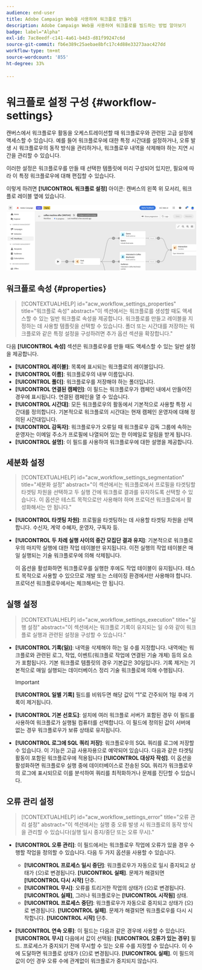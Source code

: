 ```yaml
---
audience: end-user
title: Adobe Campaign Web을 사용하여 워크플로 만들기
description: Adobe Campaign Web을 사용하여 워크플로를 빌드하는 방법 알아보기
badge: label="Alpha"
exl-id: 7ac8eedf-c141-4a61-b4d3-d81f99247c6d
source-git-commit: fb6e389c25aebae8bfc17c4d88e33273aac427dd
workflow-type: tm+mt
source-wordcount: '855'
ht-degree: 33%

---
```


# 워크플로 설정 구성 {#workflow-settings}

캔버스에서 워크플로우 활동을 오케스트레이션할 때 워크플로우와 관련된 고급 설정에 액세스할 수 있습니다. 예를 들어 워크플로우에 대한 특정 시간대를 설정하거나, 오류 발생 시 워크플로우의 동작 방식을 관리하거나, 워크플로우 내역을 삭제해야 하는 지연 시간을 관리할 수 있습니다.

이러한 설정은 워크플로우를 만들 때 선택한 템플릿에 미리 구성되어 있지만, 필요에 따라 이 특정 워크플로우에 대해 편집할 수 있습니다.

이렇게 하려면 **[!UICONTROL 워크플로 설정]** 아이콘: 캔버스의 왼쪽 위 모서리, 워크플로 레이블 옆에 있습니다.

![](assets/workflow-settings.png)

## 워크플로 속성 {#properties}

>[!CONTEXTUALHELP]
>id="acw_workflow_settings_properties"
>title="워크플로 속성"
>abstract="이 섹션에서는 워크플로를 생성할 때도 액세스할 수 있는 일반 워크플로 속성을 제공합니다. 워크플로를 만들고 레이블을 지정하는 데 사용할 템플릿을 선택할 수 있습니다. 폴더 또는 시간대를 저장하는 워크플로와 같은 특정 설정을 구성하려면 추가 옵션 섹션을 확장합니다."

다음 **[!UICONTROL 속성]** 섹션은 워크플로우를 만들 때도 액세스할 수 있는 일반 설정을 제공합니다.

* **[!UICONTROL 레이블]**: 목록에 표시되는 워크플로의 레이블입니다.
* **[!UICONTROL 이름]**: 워크플로우의 내부 이름입니다.
* **[!UICONTROL 폴더]**: 워크플로우를 저장해야 하는 폴더입니다.
* **[!UICONTROL 연결된 캠페인]**: 이 필드는 워크플로우가 캠페인 내에서 만들어진 경우에 표시됩니다. 연결된 캠페인을 열 수 있습니다.
* **[!UICONTROL 시간대]**: 모든 워크플로우의 활동에서 기본적으로 사용할 특정 시간대를 정의합니다. 기본적으로 워크플로의 시간대는 현재 캠페인 운영자에 대해 정의된 시간대입니다.
* **[!UICONTROL 감독자]**: 워크플로우가 오류일 때 워크플로우 감독 그룹에 속하는 운영자는 이메일 주소가 프로필에 나열되어 있는 한 이메일로 알림을 받게 됩니다.
* **[!UICONTROL 설명]**: 이 필드를 사용하여 워크플로우에 대한 설명을 제공합니다.

## 세분화 설정

>[!CONTEXTUALHELP]
>id="acw_workflow_settings_segmentation"
>title="세분화 설정"
>abstract="이 섹션에서는 워크플로에서 프로필을 타겟팅할 타겟팅 차원을 선택하고 두 실행 간에 워크플로 결과를 유지하도록 선택할 수 있습니다. 이 옵션은 테스트 목적으로만 사용해야 하며 프로덕션 워크플로에서 활성화해서는 안 됩니다."

* **[!UICONTROL 타겟팅 차원]**: 프로필을 타겟팅하는 데 사용할 타겟팅 차원을 선택합니다. 수신자, 계약 수혜자, 운영자, 구독자 등.
* **[!UICONTROL 두 차례 실행 사이의 중간 모집단 결과 유지]**: 기본적으로 워크플로우의 마지막 실행에 대한 작업 테이블만 유지됩니다. 이전 실행의 작업 테이블은 매일 실행되는 기술 워크플로우에 의해 삭제됩니다.

  이 옵션을 활성화하면 워크플로우를 실행한 후에도 작업 테이블이 유지됩니다. 테스트 목적으로 사용할 수 있으므로 개발 또는 스테이징 환경에서만 사용해야 합니다. 프로덕션 워크플로우에서는 체크해서는 안 됩니다.

## 실행 설정

>[!CONTEXTUALHELP]
>id="acw_workflow_settings_execution"
>title="실행 설정"
>abstract="이 섹션에서는 워크플로 기록이 유지되는 일 수와 같이 워크플로 실행과 관련된 설정을 구성할 수 있습니다."

* **[!UICONTROL 기록(일)]**: 내역을 삭제해야 하는 일 수를 지정합니다. 내역에는 워크플로와 관련된 로그, 작업, 이벤트(워크플로 작업에 연결된 기술 개체) 등의 요소가 포함됩니다. 기본 워크플로 템플릿의 경우 기본값은 30일입니다. 기록 제거는 기본적으로 매일 실행되는 데이터베이스 정리 기술 워크플로에 의해 수행됩니다.

  >[!IMPORTANT]
  >
  >**[!UICONTROL 일별 기록]** 필드를 비워두면 해당 값이 “1”로 간주되어 1일 후에 기록이 제거됩니다.

* **[!UICONTROL 기본 선호도]**: 설치에 여러 워크플로 서버가 포함된 경우 이 필드를 사용하여 워크플로가 실행될 컴퓨터를 선택합니다. 이 필드에 정의된 값이 서버에 없는 경우 워크플로우가 보류 상태로 유지됩니다.

* **[!UICONTROL 로그에 SQL 쿼리 저장]**: 워크플로우의 SQL 쿼리를 로그에 저장할 수 있습니다. 이 기능은 고급 사용자용으로 예약되어 있습니다. 다음과 같은 타겟팅 활동이 포함된 워크플로우에 적용됩니다 **[!UICONTROL 대상자 작성]**. 이 옵션을 활성화하면 워크플로우 실행 중에 데이터베이스로 전송된 SQL 쿼리가 워크플로우의 로그에 표시되므로 이를 분석하여 쿼리를 최적화하거나 문제를 진단할 수 있습니다.

## 오류 관리 설정

>[!CONTEXTUALHELP]
>id="acw_workflow_settings_error"
>title="오류 관리 설정"
>abstract="이 섹션에서는 실행 중 오류 발생 시 워크플로의 동작 방식을 관리할 수 있습니다(실행 일시 중지/중단 또는 오류 무시)."

* **[!UICONTROL 오류 관리]**: 이 필드에서는 워크플로우 작업에 오류가 있을 경우 수행할 작업을 정의할 수 있습니다. 다음 두 가지 옵션을 사용할 수 있습니다.

   * **[!UICONTROL 프로세스 일시 중단]**: 워크플로우가 자동으로 일시 중지되고 상태가 (으)로 변경됩니다. **[!UICONTROL 실패]**. 문제가 해결되면 **[!UICONTROL 다시 시작]** 단추.
   * **[!UICONTROL 무시]**: 오류를 트리거한 작업의 상태가 (으)로 변경됩니다. **[!UICONTROL 실패]**, 그러나 워크플로우는 **[!UICONTROL 시작됨]** 상태. <!-- TO ADD ONCE SCHEUDLER IS AVAILABLE This configuration is relevant for recurring tasks: if the branch includes a scheduler, it will start normally next time the workflow is executed.-->
   * **[!UICONTROL 프로세스 중단]**: 워크플로우가 자동으로 중지되고 상태가 (으)로 변경됩니다. **[!UICONTROL 실패]**. 문제가 해결되면 워크플로우를 다시 시작합니다. **[!UICONTROL 시작]** 단추.

* **[!UICONTROL 연속 오류]**: 이 필드는 다음과 같은 경우에 사용할 수 있습니다. **[!UICONTROL 무시]** 다음에서 값이 선택됨: **[!UICONTROL 오류가 있는 경우]** 필드. 프로세스가 중지되기 전에 무시할 수 있는 오류 수를 지정할 수 있습니다. 이 수에 도달하면 워크플로 상태가 (으)로 변경됩니다. **[!UICONTROL 실패]**. 이 필드의 값이 0인 경우 오류 수에 관계없이 워크플로가 중지되지 않습니다.
